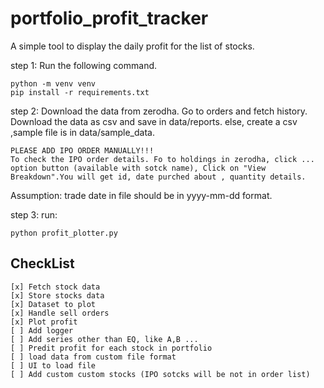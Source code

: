 # portfolio_profit_tracker

A simple tool to display the daily profit for the list of stocks.

step 1: Run the following command.

    python -m venv venv
    pip install -r requirements.txt

step 2: Download the data from zerodha. Go to orders and fetch history. Download the data as csv and save in data/reports.
else, create a csv ,sample file is in data/sample_data.

    PLEASE ADD IPO ORDER MANUALLY!!!
    To check the IPO order details. Fo to holdings in zerodha, click ... option button (available with sotck name), Click on "View Breakdown".You will get id, date purched about , quantity details.

Assumption:
    trade date in file should be in yyyy-mm-dd format.

step 3: run:

    python profit_plotter.py

## CheckList

    [x] Fetch stock data
    [x] Store stocks data
    [x] Dataset to plot
    [x] Handle sell orders
    [x] Plot profit
    [ ] Add logger
    [ ] Add series other than EQ, like A,B ...
    [ ] Predit profit for each stock in portfolio
    [ ] load data from custom file format
    [ ] UI to load file
    [ ] Add custom custom stocks (IPO sotcks will be not in order list)
